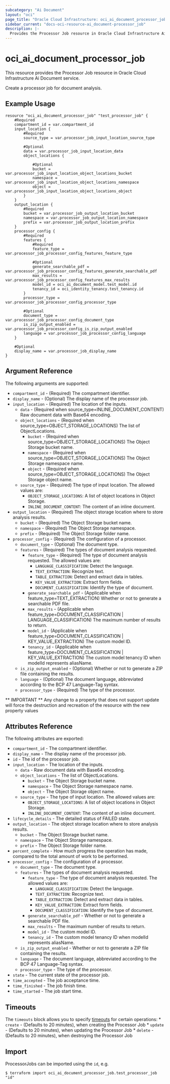 ```yaml
---
subcategory: "Ai Document"
layout: "oci"
page_title: "Oracle Cloud Infrastructure: oci_ai_document_processor_job"
sidebar_current: "docs-oci-resource-ai_document-processor_job"
description: |-
  Provides the Processor Job resource in Oracle Cloud Infrastructure Ai Document service
---
```


# oci_ai_document_processor_job
This resource provides the Processor Job resource in Oracle Cloud Infrastructure Ai Document service.

Create a processor job for document analysis.


## Example Usage

```hcl
resource "oci_ai_document_processor_job" "test_processor_job" {
	#Required
	compartment_id = var.compartment_id
	input_location {
		#Required
		source_type = var.processor_job_input_location_source_type

		#Optional
		data = var.processor_job_input_location_data
		object_locations {

			#Optional
			bucket = var.processor_job_input_location_object_locations_bucket
			namespace = var.processor_job_input_location_object_locations_namespace
			object = var.processor_job_input_location_object_locations_object
		}
	}
	output_location {
		#Required
		bucket = var.processor_job_output_location_bucket
		namespace = var.processor_job_output_location_namespace
		prefix = var.processor_job_output_location_prefix
	}
	processor_config {
		#Required
		features {
			#Required
			feature_type = var.processor_job_processor_config_features_feature_type

			#Optional
			generate_searchable_pdf = var.processor_job_processor_config_features_generate_searchable_pdf
			max_results = var.processor_job_processor_config_features_max_results
			model_id = oci_ai_document_model.test_model.id
			tenancy_id = oci_identity_tenancy.test_tenancy.id
		}
		processor_type = var.processor_job_processor_config_processor_type

		#Optional
		document_type = var.processor_job_processor_config_document_type
		is_zip_output_enabled = var.processor_job_processor_config_is_zip_output_enabled
		language = var.processor_job_processor_config_language
	}

	#Optional
	display_name = var.processor_job_display_name
}
```

## Argument Reference

The following arguments are supported:

* `compartment_id` - (Required) The compartment identifier.
* `display_name` - (Optional) The display name of the processor job.
* `input_location` - (Required) The location of the inputs.
	* `data` - (Required when source_type=INLINE_DOCUMENT_CONTENT) Raw document data with Base64 encoding.
	* `object_locations` - (Required when source_type=OBJECT_STORAGE_LOCATIONS) The list of ObjectLocations.
		* `bucket` - (Required when source_type=OBJECT_STORAGE_LOCATIONS) The Object Storage bucket name.
		* `namespace` - (Required when source_type=OBJECT_STORAGE_LOCATIONS) The Object Storage namespace name.
		* `object` - (Required when source_type=OBJECT_STORAGE_LOCATIONS) The Object Storage object name.
	* `source_type` - (Required) The type of input location. The allowed values are:
		* `OBJECT_STORAGE_LOCATIONS`: A list of object locations in Object Storage.
		* `INLINE_DOCUMENT_CONTENT`: The content of an inline document. 
* `output_location` - (Required) The object storage location where to store analysis results.
	* `bucket` - (Required) The Object Storage bucket name.
	* `namespace` - (Required) The Object Storage namespace.
	* `prefix` - (Required) The Object Storage folder name.
* `processor_config` - (Required) The configuration of a processor.
	* `document_type` - (Optional) The document type.
	* `features` - (Required) The types of document analysis requested.
		* `feature_type` - (Required) The type of document analysis requested. The allowed values are:
			* `LANGUAGE_CLASSIFICATION`: Detect the language.
			* `TEXT_EXTRACTION`: Recognize text.
			* `TABLE_EXTRACTION`: Detect and extract data in tables.
			* `KEY_VALUE_EXTRACTION`: Extract form fields.
			* `DOCUMENT_CLASSIFICATION`: Identify the type of document. 
		* `generate_searchable_pdf` - (Applicable when feature_type=TEXT_EXTRACTION) Whether or not to generate a searchable PDF file.
		* `max_results` - (Applicable when feature_type=DOCUMENT_CLASSIFICATION | LANGUAGE_CLASSIFICATION) The maximum number of results to return.
		* `model_id` - (Applicable when feature_type=DOCUMENT_CLASSIFICATION | KEY_VALUE_EXTRACTION) The custom model ID.
		* `tenancy_id` - (Applicable when feature_type=DOCUMENT_CLASSIFICATION | KEY_VALUE_EXTRACTION) The custom model tenancy ID when modelId represents aliasName.
	* `is_zip_output_enabled` - (Optional) Whether or not to generate a ZIP file containing the results.
	* `language` - (Optional) The document language, abbreviated according to the BCP 47 Language-Tag syntax.
	* `processor_type` - (Required) The type of the processor.


** IMPORTANT **
Any change to a property that does not support update will force the destruction and recreation of the resource with the new property values

## Attributes Reference

The following attributes are exported:

* `compartment_id` - The compartment identifier.
* `display_name` - The display name of the processor job.
* `id` - The id of the processor job.
* `input_location` - The location of the inputs.
	* `data` - Raw document data with Base64 encoding.
	* `object_locations` - The list of ObjectLocations.
		* `bucket` - The Object Storage bucket name.
		* `namespace` - The Object Storage namespace name.
		* `object` - The Object Storage object name.
	* `source_type` - The type of input location. The allowed values are:
		* `OBJECT_STORAGE_LOCATIONS`: A list of object locations in Object Storage.
		* `INLINE_DOCUMENT_CONTENT`: The content of an inline document. 
* `lifecycle_details` - The detailed status of FAILED state.
* `output_location` - The object storage location where to store analysis results.
	* `bucket` - The Object Storage bucket name.
	* `namespace` - The Object Storage namespace.
	* `prefix` - The Object Storage folder name.
* `percent_complete` - How much progress the operation has made, compared to the total amount of work to be performed.
* `processor_config` - The configuration of a processor.
	* `document_type` - The document type.
	* `features` - The types of document analysis requested.
		* `feature_type` - The type of document analysis requested. The allowed values are:
			* `LANGUAGE_CLASSIFICATION`: Detect the language.
			* `TEXT_EXTRACTION`: Recognize text.
			* `TABLE_EXTRACTION`: Detect and extract data in tables.
			* `KEY_VALUE_EXTRACTION`: Extract form fields.
			* `DOCUMENT_CLASSIFICATION`: Identify the type of document. 
		* `generate_searchable_pdf` - Whether or not to generate a searchable PDF file.
		* `max_results` - The maximum number of results to return.
		* `model_id` - The custom model ID.
		* `tenancy_id` - The custom model tenancy ID when modelId represents aliasName.
	* `is_zip_output_enabled` - Whether or not to generate a ZIP file containing the results.
	* `language` - The document language, abbreviated according to the BCP 47 Language-Tag syntax.
	* `processor_type` - The type of the processor.
* `state` - The current state of the processor job.
* `time_accepted` - The job acceptance time.
* `time_finished` - The job finish time.
* `time_started` - The job start time.

## Timeouts

The `timeouts` block allows you to specify [timeouts](https://registry.terraform.io/providers/oracle/oci/latest/docs/guides/changing_timeouts) for certain operations:
	* `create` - (Defaults to 20 minutes), when creating the Processor Job
	* `update` - (Defaults to 20 minutes), when updating the Processor Job
	* `delete` - (Defaults to 20 minutes), when destroying the Processor Job


## Import

ProcessorJobs can be imported using the `id`, e.g.

```
$ terraform import oci_ai_document_processor_job.test_processor_job "id"
```

